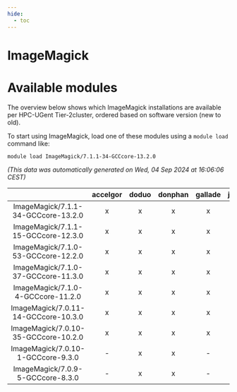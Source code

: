 ```yaml
---
hide:
  - toc
---
```


ImageMagick
===========

# Available modules


The overview below shows which ImageMagick installations are available per HPC-UGent Tier-2cluster, ordered based on software version (new to old).

To start using ImageMagick, load one of these modules using a `module load` command like:

```shell
module load ImageMagick/7.1.1-34-GCCcore-13.2.0
```

*(This data was automatically generated on Wed, 04 Sep 2024 at 16:06:06 CEST)*  

| |accelgor|doduo|donphan|gallade|joltik|shinx|skitty|
| :---: | :---: | :---: | :---: | :---: | :---: | :---: | :---: |
|ImageMagick/7.1.1-34-GCCcore-13.2.0|x|x|x|x|x|x|x|
|ImageMagick/7.1.1-15-GCCcore-12.3.0|x|x|x|x|x|x|x|
|ImageMagick/7.1.0-53-GCCcore-12.2.0|x|x|x|x|x|-|x|
|ImageMagick/7.1.0-37-GCCcore-11.3.0|x|x|x|x|x|-|x|
|ImageMagick/7.1.0-4-GCCcore-11.2.0|x|x|x|x|x|-|x|
|ImageMagick/7.0.11-14-GCCcore-10.3.0|x|x|x|x|x|-|x|
|ImageMagick/7.0.10-35-GCCcore-10.2.0|x|x|x|x|x|-|x|
|ImageMagick/7.0.10-1-GCCcore-9.3.0|-|x|x|-|x|-|x|
|ImageMagick/7.0.9-5-GCCcore-8.3.0|-|x|x|-|x|-|x|
